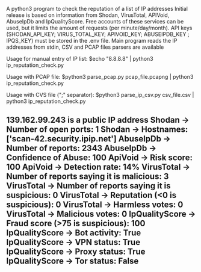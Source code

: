 A python3 program to check the reputation of a list of IP addresses Initial release is based on information from Shodan, VirusTotal, APIVoid, AbuseIpDb and IpQualityScore. Free accounts of these services can be used, but it limits the amount of requests (per minute/day/month). API keys (SHODAN_API_KEY; VIRUS_TOTAL_KEY; APIVOID_KEY; ABUSEIPDB_KEY ; IPQS_KEY) must be stored in the .env file. Main program reads the IP addresses from stdin, CSV and PCAP files parsers are available

Usage for manual entry of IP list: $echo "8.8.8.8" | python3 ip_reputation_check.py

Usage with PCAP file: $python3 parse_pcap.py pcap_file.pcapng | python3 ip_reputation_check.py

Usage with CVS file (";" separator): $python3 parse_ip_csv.py csv_file.csv | python3 ip_reputation_check.py

139.162.99.243 is a public IP address
Shodan           -> Number of open ports: 1
Shodan           -> Hostnames: ['scan-42.security.ipip.net']
AbuseIpDb        -> Number of reports: 2343
AbuseIpDb        -> Confidence of Abuse: 100
ApiVoid          -> Risk score: 100
ApiVoid          -> Detection rate: 14%
VirusTotal       -> Number of reports saying it is malicious: 3
VirusTotal       -> Number of reports saying it is suspicious: 0
VirusTotal       -> Reputation (<0 is suspicious): 0
VirusTotal       -> Harmless votes: 0
VirusTotal       -> Malicious votes: 0
IpQualityScore   -> Fraud score (>75 is suspicious): 100
IpQualityScore   -> Bot activity: True
IpQualityScore   -> VPN status: True
IpQualityScore   -> Proxy status: True
IpQualityScore   -> Tor status: False
------------------------------------------


